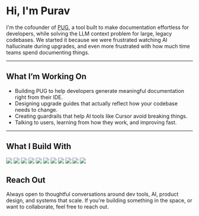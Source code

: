 # Hi, I'm Purav

I'm the cofounder of [PUG](https://getpug.dev), a tool built to make documentation  effortless for developers, while solving the LLM context problem for large, legacy codebases. We started it because we were frustrated watching AI hallucinate during upgrades, and even more frustrated with how much time teams spend documenting things.

---

## What I’m Working On

- Building PUG to help developers generate meaningful documentation right from their IDE.
- Designing upgrade guides that actually reflect how your codebase needs to change.
- Creating guardrails that help AI tools like Cursor avoid breaking things.
- Talking to users, learning from how they work, and improving fast.

---

## What I Build With
<img src="https://img.shields.io/badge/React-20232A?style=for-the-badge&logo=react&logoColor=61DAFB"/> <img src="https://img.shields.io/badge/next%20js-000000?style=for-the-badge&logo=nextdotjs&logoColor=white"/>
<img src="https://img.shields.io/badge/Supabase-181818?style=for-the-badge&logo=supabase&logoColor=white"/>
<img src="https://img.shields.io/badge/PostgreSQL-316192?style=for-the-badge&logo=postgresql&logoColor=white"/>
<img src="https://img.shields.io/badge/redis-%23DD0031.svg?&style=for-the-badge&logo=redis&logoColor=white"/>
<img src="https://img.shields.io/badge/Vercel-000000?style=for-the-badge&logo=vercel&logoColor=white"/>
<img src="https://img.shields.io/badge/Tauri-FFC131?style=for-the-badge&logo=Tauri&logoColor=white"/>
<img src="https://img.shields.io/badge/fastapi-109989?style=for-the-badge&logo=FASTAPI&logoColor=white"/>
<img src="https://img.shields.io/badge/TypeScript-007ACC?style=for-the-badge&logo=typescript&logoColor=white"/>
<img src="https://img.shields.io/badge/Python-000000?style=for-the-badge&logo=python&logoColor=white"/>
<img src="https://img.shields.io/badge/JavaScript-323330?style=for-the-badge&logo=javascript&logoColor=F7DF1E"/>

## Reach Out

Always open to thoughtful conversations around dev tools, AI, product design, and systems that scale. If you're building something in the space, or want to collaborate, feel free to reach out.
